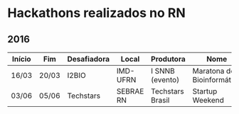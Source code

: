 # Hackathons realizados no RN
## 2016
| Início | Fim | Desafiadora | Local | Produtora | Nome | Links |
| ------ |---- | ----------- | ----- | --------- | ---- | ----- |
| 16/03 | 20/03 | I2BIO | IMD-UFRN | I SNNB (evento) | Maratona de Bioinformática | [1](http://www.i2bio.org/eventos/i-simposio-norte-nordeste-de-bioinformatica-a-supercomputacao-na-bioinformatica/), [2](http://web.archive.org/web/20160405214118/bioinformatica.imd.ufrn.br/snnb/listaH.php) e [3](https://www.imd.ufrn.br/portal/noticias/2073/simp%C3%B3sio-norte-nordeste-de-bioinform%C3%A1tica-inaugura-supercomputador-no-imd)|
| 03/06 | 05/06 | Techstars | SEBRAE RN | Techstars Brasil | Startup Weekend | [1](http://communities.techstars.com/brazil/natal/startup-weekend/8827), [2](https://apartamento702.com.br/3-motivos-para-te-fazer-participar-da-startup-weekend-natal/), [3](https://www.sympla.com.br/startup-weekend-natal---03-04-e-05-de-junho__60169) e [4](https://nossaciencia.com.br/noticias/natal-sedia-4a-edicao-do-startup-weekend/)|

